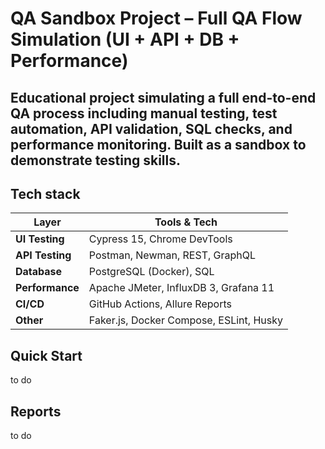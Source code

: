 # QA Sandbox Project – Full QA Flow Simulation (UI + API + DB + Performance)
## Educational project simulating a full end-to-end QA process including **manual testing**, **test automation**, **API validation**, **SQL checks**, and **performance monitoring**. Built as a sandbox to demonstrate testing skills.

## Tech stack

| Layer           | Tools & Tech                               |
|-----------------|--------------------------------------------|
| **UI Testing**  | Cypress 15, Chrome DevTools                |
| **API Testing** | Postman, Newman, REST, GraphQL             |
| **Database**    | PostgreSQL (Docker), SQL                   |
| **Performance** | Apache JMeter, InfluxDB 3, Grafana 11      |
| **CI/CD**       | GitHub Actions, Allure Reports             |
| **Other**       | Faker.js, Docker Compose, ESLint, Husky    |


## Quick Start

to do

## Reports

to do
